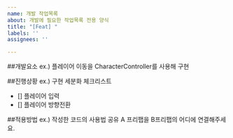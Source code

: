 ```yaml
---
name: 개발 작업목록
about: 개발에 필요한 작업목록 전용 양식
title: "[Feat] "
labels: ''
assignees: ''

---
```


##개발요소
ex.) 플레이어 이동을 CharacterController를 사용해 구현

##진행상황
ex.) 구현 세분화 체크리스트
- [] 플레이어 입력
- [] 플레이어 방향전환

##적용방법
ex.) 작성한 코드의 사용법 공유
A 프리팹을 B프리팹의 어디에 연결해주세요.
